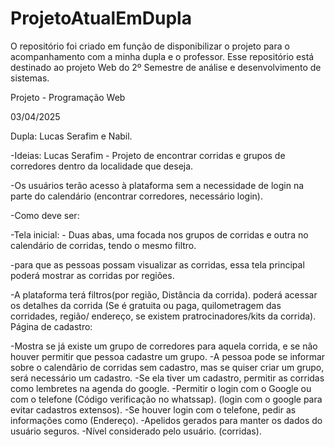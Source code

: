# ProjetoAtualEmDupla
O repositório foi criado em função de disponibilizar o projeto para o acompanhamento com a minha dupla e o professor. 
Esse repositório está destinado ao projeto Web do 2º Semestre de análise e desenvolvimento de sistemas.

Projeto - Programação Web

03/04/2025

Dupla: Lucas Serafim e Nabil.

-Ideias: Lucas Serafim - Projeto de encontrar corridas e grupos de corredores dentro da localidade que deseja.

-Os usuários terão acesso à plataforma sem a necessidade de login na parte do calendário (encontrar corredores, necessário login).

-Como deve ser:

-Tela inicial: - Duas abas, uma focada nos grupos de corridas e outra no calendário de corridas, tendo o mesmo filtro.

-para que as pessoas possam visualizar as corridas, essa tela principal poderá mostrar as corridas por regiões.

-A plataforma terá filtros(por região, Distância da corrida).
poderá acessar os detalhes da corrida (Se é gratuita ou paga, quilometragem das corridades, região/ endereço, se existem pratrocinadores/kits da corrida).
Página de cadastro:

-Mostra se já existe um grupo de corredores para aquela corrida, e se não houver permitir que pessoa cadastre um grupo.
-A pessoa pode se informar sobre o calendârio de corridas sem cadastro, mas se quiser criar um grupo, será necessário um cadastro.
-Se ela tiver um cadastro, permitir as corridas como lembretes na agenda do google.
-Permitir o login com o Google ou com o telefone (Código verificação no whatssap). (login com o google para evitar cadastros extensos).
-Se houver login com o telefone, pedir as informações como (Endereço).
-Apelidos gerados para manter os dados do usuário seguros.
-Nível considerado pelo usuário. (corridas).
